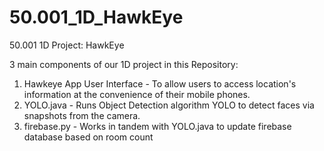 # 50.001_1D_HawkEye
50.001 1D Project: HawkEye

3 main components of our 1D project in this Repository:
1) Hawkeye App User Interface - To allow users to access location's information at the convenience of their mobile phones. 
2) YOLO.java - Runs Object Detection algorithm YOLO to detect faces via snapshots from the camera.
3) firebase.py - Works in tandem with YOLO.java to update firebase database based on room count 
